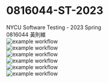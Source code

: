 # 0816044-ST-2023
NYCU Software Testing - 2023 Spring  
0816044 黃則維  
![example workflow](https://github.com/benny12312311/0816044-ST-2023/actions/workflows/github-actions-demo.yml/badge.svg)  
![example workflow](https://github.com/benny12312311/0816044-ST-2023/actions/workflows/Lab01-CI.yml/badge.svg)   
![example workflow](https://github.com/benny12312311/0816044-ST-2023/actions/workflows/Lab02-CI.yml/badge.svg)     
![example workflow](https://github.com/benny12312311/0816044-ST-2023/actions/workflows/Lab03-CI.yml/badge.svg)     
![example workflow](https://github.com/benny12312311/0816044-ST-2023/actions/workflows/Lab04-CI.yml/badge.svg)     
![example workflow](https://github.com/benny12312311/0816044-ST-2023/actions/workflows/Midterm-CI.yml/badge.svg)  
